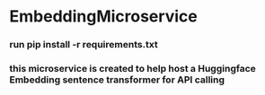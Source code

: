 # EmbeddingMicroservice

### run pip install -r requirements.txt

### this microservice is created to help host a Huggingface Embedding sentence transformer for API calling 